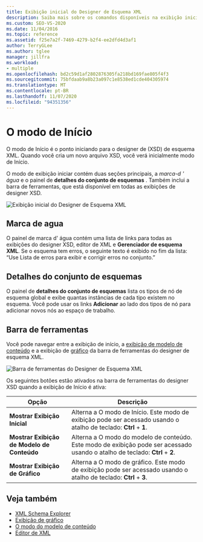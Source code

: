 ```yaml
---
title: Exibição inicial do Designer de Esquema XML
description: Saiba mais sobre os comandos disponíveis na exibição inicial do designer de esquema XML (XSD).
ms.custom: SEO-VS-2020
ms.date: 11/04/2016
ms.topic: reference
ms.assetid: f25e7a2f-7469-4279-b2f4-ee2dfd4d3af1
author: TerryGLee
ms.author: tglee
manager: jillfra
ms.workload:
- multiple
ms.openlocfilehash: bd2c59d1af2802876305fa218bd169fae805f4f3
ms.sourcegitcommit: 75bfdaab9a8b23a097c1e8538ed1cde404305974
ms.translationtype: MT
ms.contentlocale: pt-BR
ms.lasthandoff: 11/07/2020
ms.locfileid: "94351356"
---
```

# <a name="start-view"></a>O modo de Início

O modo de Início é o ponto iniciando para o designer de (XSD) de esquema XML. Quando você cria um novo arquivo XSD, você verá inicialmente modo de Início.

O modo de exibição iniciar contém duas seções principais, a *marca-d ' água* e o painel de **detalhes do conjunto de esquemas** . Também inclui a barra de ferramentas, que está disponível em todas as exibições de designer XSD.

![Exibição inicial do Designer de Esquema XML](../xml-tools/media/xsddesigner_startview.gif)

## <a name="watermark"></a>Marca de agua

O painel de marca d' água contém uma lista de links para todas as exibições do designer XSD, editor de XML e **Gerenciador de esquema XML**. Se o esquema tem erros, o seguinte texto é exibido no fim da lista: “Use Lista de erros para exibir e corrigir erros no conjunto.”

## <a name="schema-set-details"></a>Detalhes do conjunto de esquemas

O painel de **detalhes do conjunto de esquemas** lista os tipos de nó de esquema global e exibe quantas instâncias de cada tipo existem no esquema. Você pode usar os links **Adicionar** ao lado dos tipos de nó para adicionar novos nós ao espaço de trabalho.

## <a name="toolbar"></a>Barra de ferramentas

Você pode navegar entre a exibição de início, a [exibição de modelo de conteúdo](../xml-tools/content-model-view.md) e a exibição de [gráfico](../xml-tools/graph-view.md) da barra de ferramentas do designer de esquema XML.

![Barra de ferramentas do Designer de Esquema XML](../xml-tools/media/xsdstartviewtoolbar.gif)

Os seguintes botões estão ativados na barra de ferramentas do designer XSD quando a exibição de Início é ativa:

|Opção|Descrição|
|-|-----------------|
|**Mostrar Exibição Inicial**|Alterna a O modo de Início. Este modo de exibição pode ser acessado usando o atalho de teclado: **Ctrl** + **1**.|
|**Mostrar Exibição de Modelo de Conteúdo**|Alterna a O modo do modelo de conteúdo. Este modo de exibição pode ser acessado usando o atalho de teclado: **Ctrl** + **2**.|
|**Mostrar Exibição de Gráfico**|Alterna a O modo de gráfico. Este modo de exibição pode ser acessado usando o atalho de teclado: **Ctrl** + **3**.|

## <a name="see-also"></a>Veja também

- [XML Schema Explorer](../xml-tools/xml-schema-explorer.md)
- [Exibição de gráfico](../xml-tools/graph-view.md)
- [O modo do modelo de conteúdo](../xml-tools/content-model-view.md)
- [Editor de XML](../xml-tools/xml-editor.md)
